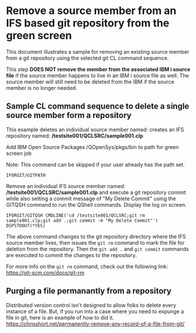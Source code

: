 # Remove a source member from an IFS based git repository from the green screen
This document illustrates a sample for removing an existing source member from a git repository using the selected git CL command sequence.

This step **DOES NOT remove the member from the associated IBM i source file** if the source member happens to live in an IBM i source file as well. The source member will still need to be deleted from the IBM if the source member is no longer needed.

## Sample CL command sequence to delete a single source member form a repository

This example deletes an individual source member named: creates an IFS repository named: **/testsite001/QCLSRC/sample001.clp**

Add IBM Open Source Packages /QOpenSys/pkgs/bin to path for green screen job

Note: This command can be skipped if your user already has the path set.     
```
IFORGIT/GITPATH          
```

Remove an individual IFS source member named: **/testsite001/QCLSRC/sample001.clp** and execute a git repository commit while also setting a commit message of "My Delete Commit" using the GITQSH command to run the QShell commands. Display the log on screen.
```
IFORGIT/GITQSH CMDLINE('cd /testsite001/QCLSRC;git rm sample001.clp;git add .;git commit -m "My Delete Commit"') DSPSTDOUT(*YES)                                               
```

The above command changes to the git repository directory where the IFS source member lives, then issues the ```git rm``` command to mark the file for deletion from the repository. Then the ```git add .``` and ```git commit``` commands are executed to commit the changes to the repository. 

For more info on the ```git rm``` command, check out the following link: https://git-scm.com/docs/git-rm
 
## Purging a file permanantly from a repository
Distributed version control isn't designed to allow folks to delete every instance of a file. But, if you run into a case where you need to expunge a file in git, here is an example of how to did it.\
https://chrisshort.net/permanently-remove-any-record-of-a-file-from-git/

